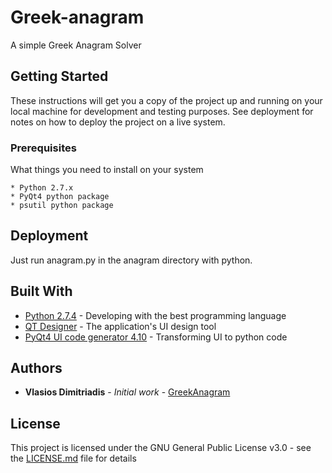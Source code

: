 # Greek-anagram
A simple Greek Anagram Solver

## Getting Started

These instructions will get you a copy of the project up and running on your local machine for development and testing purposes. See deployment for notes on how to deploy the project on a live system.

### Prerequisites

What things you need to install on your system

```
* Python 2.7.x
* PyQt4 python package
* psutil python package
```

## Deployment

Just run anagram.py in the anagram directory with python.

## Built With

* [Python 2.7.4](http://www.python.org/) - Developing with the best programming language
* [QT Designer](https://www.qt.io/qt-features-libraries-apis-tools-and-ide/) - The application's UI design tool
* [PyQt4 UI code generator 4.10](http://pyqt.sourceforge.net/Docs/PyQt4/designer.html#pyuic4) - Transforming UI to python code

## Authors

* **Vlasios Dimitriadis** - *Initial work* - [GreekAnagram](https://github.com/bdimitriadis/greek-anagram)


## License

This project is licensed under the GNU General Public License v3.0 - see the [LICENSE.md](LICENSE.md) file for details
